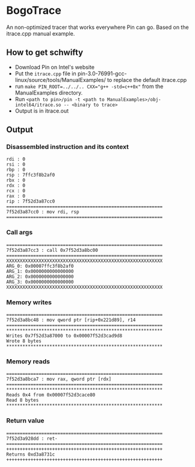 # BogoTrace
An non-optimized tracer that works everywhere Pin can go. Based on the itrace.cpp manual example.

## How to get schwifty

- Download Pin on Intel's website
- Put the `itrace.cpp` file in pin-3.0-76991-gcc-linux/source/tools/ManualExamples/ to replace the default itrace.cpp
- run `make PIN_ROOT=../../.. CXX="g++ -std=c++0x"` from the ManualExamples directory.
- Run `<path to pin>/pin -t <path to ManualExamples>/obj-intel64/itrace.so -- <binary to trace>`
- Output is in itrace.out

## Output


### Disassembled instruction and its context

```
rdi : 0
rsi : 0
rbp : 0
rsp : 7ffc3f8b2af0
rbx : 0
rdx : 0
rcx : 0
rax : 0
rip : 7f52d3a87cc0
==========================================================
7f52d3a87cc0 : mov rdi, rsp
==========================================================
```

### Call args

```
==========================================================
7f52d3a87cc3 : call 0x7f52d3a8bc00
==========================================================
XXXXXXXXXXXXXXXXXXXXXXXXXXXXXXXXXXXXXXXXXXXXXXXXXXXXXXXXXX
ARG_0: 0x00007ffc3f8b2af0
ARG_1: 0x0000000000000000
ARG_2: 0x0000000000000000
ARG_3: 0x0000000000000000
XXXXXXXXXXXXXXXXXXXXXXXXXXXXXXXXXXXXXXXXXXXXXXXXXXXXXXXXXX
```

### Memory writes

```
==========================================================
7f52d3a8bc48 : mov qword ptr [rip+0x221d89], r14
==========================================================
**********************************************************
Writes 0x7f52d3a87000 to 0x00007f52d3cad9d8
Wrote 8 bytes
**********************************************************
```

### Memory reads

```
==========================================================
7f52d3a8bca7 : mov rax, qword ptr [rdx]
==========================================================
**********************************************************
Reads 0x4 from 0x00007f52d3cace80
Read 8 bytes
**********************************************************
```

### Return value

```
==========================================================
7f52d3a928dd : ret·
==========================================================
++++++++++++++++++++++++++++++++++++++++++++++++++++++++++
Returns 0xd3a8731c
++++++++++++++++++++++++++++++++++++++++++++++++++++++++++
```
